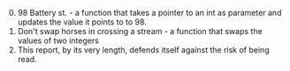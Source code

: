  0. 98 Battery st. - a function that takes a pointer to an int as parameter and updates the value it points to to 98.
1. Don't swap horses in crossing a stream  - a function that swaps the values of two integers
2. This report, by its very length, defends itself against the risk of being read.
